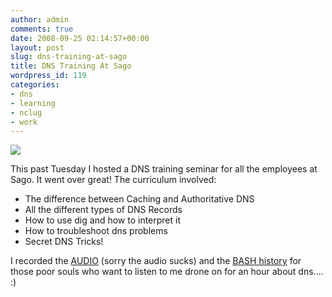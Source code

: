 ```yaml
---
author: admin
comments: true
date: 2008-09-25 02:14:57+00:00
layout: post
slug: dns-training-at-sago
title: DNS Training At Sago
wordpress_id: 119
categories:
- dns
- learning
- nclug
- work
---
```


[![](/uploads/dns.jpg)](/uploads/dns.jpg)

This past Tuesday I hosted a DNS training seminar for all the employees at Sago. It went over great! The curriculum involved:

  * The difference between Caching and Authoritative DNS
  * All the different types of DNS Records
  * How to use dig and how to interpret it
  * How to troubleshoot dns problems
  * Secret DNS Tricks!

I recorded the [AUDIO](/other/dns.mp3) (sorry the audio sucks) and the [BASH history](/other/dns-history.txt) for those poor souls who want to listen to me drone on for an hour about dns.... :)
